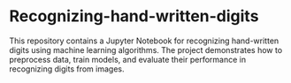 # Recognizing-hand-written-digits
This repository contains a Jupyter Notebook for recognizing hand-written digits using machine learning algorithms. The project demonstrates how to preprocess data, train models, and evaluate their performance in recognizing digits from images.
